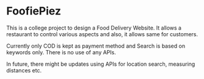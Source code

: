 # FoofiePiez

This is a college project to design a Food Delivery Website.
It allows a restaurant to control various aspects and also, it allows same for customers.

Currently only COD is kept as payment method and Search is based on keywords only.
There is no use of any APIs.

In future, there might be updates using APIs for location search, measuring distances etc.
